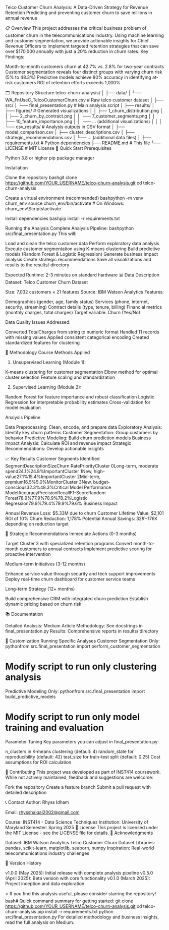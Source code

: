 Telco Customer Churn Analysis: A Data-Driven Strategy for Revenue Retention
Predicting and preventing customer churn to save millions in annual revenue

📋 Overview
This project addresses the critical business problem of customer churn in the telecommunications industry. Using machine learning and customer segmentation, we provide actionable insights for Chief Revenue Officers to implement targeted retention strategies that can save over $170,000 annually with just a 20% reduction in churn rates.
Key Findings:

Month-to-month customers churn at 42.7% vs. 2.8% for two-year contracts
Customer segmentation reveals four distinct groups with varying churn risk (5% to 48.3%)
Predictive models achieve 80% accuracy in identifying at-risk customers
ROI of retention efforts exceeds 1,000%

🗂️ Repository Structure
telco-churn-analysis/
│
├── data/
│   └── WA_FnUseC_TelcoCustomerChurn.csv          # Raw telco customer dataset
│
├── src/
│   └── final_presentation.py                     # Main analysis script
│
├── results/
│   ├── figures/                                  # Generated visualizations
│   │   ├── 1_churn_distribution.png
│   │   ├── 2_churn_by_contract.png
│   │   ├── 7_customer_segments.png
│   │   ├── 10_feature_importance.png
│   │   └── ... (additional visualizations)
│   │
│   └── csv_results/                              # Analysis outputs in CSV format
│       ├── model_comparison.csv
│       ├── cluster_descriptions.csv
│       ├── strategic_recommendations.csv
│       └── ... (additional data files)
│
├── requirements.txt                              # Python dependencies
├── README.md                                     # This file
└── LICENSE                                       # MIT License
🚀 Quick Start
Prerequisites

Python 3.8 or higher
pip package manager

Installation

Clone the repository
bashgit clone https://github.com/YOUR_USERNAME/telco-churn-analysis.git
cd telco-churn-analysis

Create a virtual environment (recommended)
bashpython -m venv churn_env
source churn_env/bin/activate  # On Windows: churn_env\Scripts\activate

Install dependencies
bashpip install -r requirements.txt


Running the Analysis
Complete Analysis Pipeline:
bashpython src/final_presentation.py
This will:

Load and clean the telco customer data
Perform exploratory data analysis
Execute customer segmentation using K-means clustering
Build predictive models (Random Forest & Logistic Regression)
Generate business impact analysis
Create strategic recommendations
Save all visualizations and results to the results/ directory

Expected Runtime: 2-3 minutes on standard hardware
📊 Data Description
Dataset: Telco Customer Churn Dataset

Size: 7,032 customers × 21 features
Source: IBM Watson Analytics
Features:

Demographics (gender, age, family status)
Services (phone, internet, security, streaming)
Contract details (type, tenure, billing)
Financial metrics (monthly charges, total charges)
Target variable: Churn (Yes/No)



Data Quality Issues Addressed:

Converted TotalCharges from string to numeric format
Handled 11 records with missing values
Applied consistent categorical encoding
Created standardized features for clustering

🔬 Methodology
Course Methods Applied
1. Unsupervised Learning (Module 1):

K-means clustering for customer segmentation
Elbow method for optimal cluster selection
Feature scaling and standardization

2. Supervised Learning (Module 2):

Random Forest for feature importance and robust classification
Logistic Regression for interpretable probability estimates
Cross-validation for model evaluation

Analysis Pipeline

Data Preprocessing: Clean, encode, and prepare data
Exploratory Analysis: Identify key churn patterns
Customer Segmentation: Group customers by behavior
Predictive Modeling: Build churn prediction models
Business Impact Analysis: Calculate ROI and revenue impact
Strategic Recommendations: Develop actionable insights

📈 Key Results
Customer Segments Identified
SegmentDescriptionSizeChurn RatePriorityCluster 0Long-term, moderate spend24.1%24.8%ImportantCluster 1New, high-value27.1%15.4%ImportantCluster 2Mid-term, premium16.5%5.0%MonitorCluster 3New, budget-conscious32.3%48.3%Critical
Model Performance
ModelAccuracyPrecisionRecallF1-ScoreRandom Forest78.9%77.9%78.9%78.2%Logistic Regression79.9%79.4%79.9%79.6%
Business Impact

Annual Revenue Loss: $5.33M due to churn
Customer Lifetime Value: $2,101
ROI of 10% Churn Reduction: 1,178%
Potential Annual Savings: $32K-$176K depending on reduction target

🎯 Strategic Recommendations
Immediate Actions (0-3 months)

Target Cluster 3 with specialized retention programs
Convert month-to-month customers to annual contracts
Implement predictive scoring for proactive intervention

Medium-term Initiatives (3-12 months)

Enhance service value through security and tech support improvements
Deploy real-time churn dashboard for customer service teams

Long-term Strategy (12+ months)

Build comprehensive CRM with integrated churn prediction
Establish dynamic pricing based on churn risk

📚 Documentation

Detailed Analysis: Medium Article
Methodology: See docstrings in final_presentation.py
Results: Comprehensive reports in results/ directory

🔧 Customization
Running Specific Analyses
Customer Segmentation Only:
pythonfrom src.final_presentation import perform_customer_segmentation
# Modify script to run only clustering analysis
Predictive Modeling Only:
pythonfrom src.final_presentation import build_predictive_models
# Modify script to run only model training and evaluation
Parameter Tuning
Key parameters you can adjust in final_presentation.py:

n_clusters in K-means clustering (default: 4)
random_state for reproducibility (default: 42)
test_size for train-test split (default: 0.25)
Cost assumptions for ROI calculation

🤝 Contributing
This project was developed as part of INST414 coursework. While not actively maintained, feedback and suggestions are welcome:

Fork the repository
Create a feature branch
Submit a pull request with detailed description

📞 Contact
Author: Rhyss Idham

Email: rhysshaiqal2002@gmail.com


Course: INST414 - Data Science Techniques
Institution: University of Maryland
Semester: Spring 2025
📄 License
This project is licensed under the MIT License - see the LICENSE file for details.
🙏 Acknowledgments

Dataset: IBM Watson Analytics Telco Customer Churn Dataset
Libraries: pandas, scikit-learn, matplotlib, seaborn, numpy
Inspiration: Real-world telecommunications industry challenges

🔄 Version History

v1.0.0 (May 2025): Initial release with complete analysis pipeline
v0.5.0 (April 2025): Beta version with core functionality
v0.1.0 (March 2025): Project inception and data exploration


⭐ If you find this analysis useful, please consider starring the repository!
bash# Quick command summary for getting started:
git clone https://github.com/YOUR_USERNAME/telco-churn-analysis.git
cd telco-churn-analysis
pip install -r requirements.txt
python src/final_presentation.py
For detailed methodology and business insights, read the full analysis on Medium.
